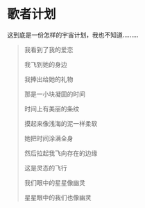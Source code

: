 # 歌者计划

这到底是一份怎样的宇宙计划，我也不知道.........

> 我看到了我的爱恋
>
> 我飞到她的身边
>
> 我捧出给她的礼物
>
> 那是一小块凝固的时间
>
> 时间上有美丽的条纹
>
> 摸起来像浅海的泥一样柔软
>
> 她把时间涂满全身
>
> 然后拉起我飞向存在的边缘
>
> 这是灵态的飞行
>
> 我们眼中的星星像幽灵
>
> 星星眼中的我们也像幽灵